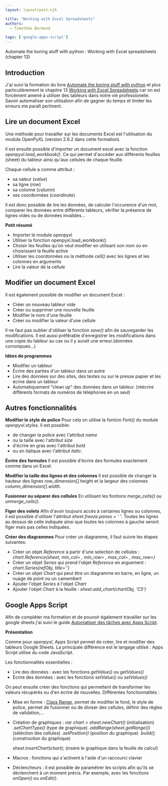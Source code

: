 ```yaml
---
layout: layout/post.njk

title: "Working with Excel Spreadsheets"
authors:
  - Timothée Bermond

tags: ['google-apps-script']
---
```


<!-- début résumé -->
Automate the boring stuff with python : Working with Excel spreadsheets (chapter 13)
<!-- fin résumé -->

## Introduction

J'ai suivi la formation du livre [Automate the boring stuff with python](https://automatetheboringstuff.com/) et plus particulièrement le chapitre 13 [Working with Excel Spreadsheets](https://automatetheboringstuff.com/2e/chapter13/) car on est forcément amené à utiliser des tableurs dans notre vie professionelle. Savoir automatiser son utilisation afin de gagner du temps et limiter les erreurs me paraît pertinent.

## Lire un document Excel

Une méthode pour travailler sur les documents Excel est l'utilisation du module OpenPyXL (version 2.6.2 dans cette formation).

Il est ensuite possible d'importer un document excel avec la fonction *openpyxl.load_workbook()*. Ce qui permet d'accéder aux différents feuilles (sheet) du tableur ainsi qu'aux cellules de chaque feuille.

Chaque cellule a comme attribut :
- sa valeur (*value*)
- sa ligne (*row*)
- sa colonne (*column*)
- ses coordonnées (*coordinate*)

Il est donc possible de lire les données, de calculer l'occurence d'un mot, comparer les données entre différents tableurs, vérifier la présence de lignes vides ou de données invalides...

**Petit résumé** 
- Importer le module openpyxl
- Utiliser la fonction openpyxl.load_workbook()
- Choisir les feuilles qu'on veut modifier en utilisant son nom ou en choisissant la feuille active
- Utiliser les coordonnées ou la méthode *cell()* avec les lignes et les colonnes en arguments
- Lire la valeur de la cellule

## Modifier un document Excel

Il est également possible de modifier un document Excel :
- Créer un nouveau tableur vide
- Créer ou supprimer une nouvelle feuille
- Modifier le nom d'une feuille
- Créer ou modifier la valeur d'une cellule

Il ne faut pas oublier d'utiliser la fonction *save()* afin de sauvegarder les modifications. Il est aussi préférable d'enregistrer les modifications dans une copie du tableur au cas ou il y aurait une erreur.(données corrompues...)

**Idées de programmes**
- Modifier un tableur
- Écrire des parties d'un tableur dans un autre
- Lire des données sur des sites, des textes ou sur le presse papier et les écrire dans un tableur
- Automatiquement "clean up" des données dans un tableur. (réécrire différents formats de numéros de téléphones en un seul)

## Autres fonctionnalités 

**Modifier le style de police**
Pour cela on utilise la fontion *Font()* du module *openpyxl.styles*.
Il est possible:
- de changer la police avec l'attribut *name*
- ou la taille avec l'attribut *size*
- d'écrire en gras avec l'attribut *bold*
- ou en italique avec l'attribut *italic*.

**Écrire des formules**
Il est possible d'écrire des formules exactement comme dans un Excel.

**Modifier la taille des lignes et des colonnes**
Il est possible de changer la hauteur des lignes *row_dimension[].height* et la largeur des colonnes *column_dimension[].width*.

**Fusionner ou séparer des cellules**
En utilisant les fontions *merge_cells()* ou *unmerge_cells()*.

**Figer des volets**
Afin d'avoir toujours accès à certaines lignes ou colonnes, il est possible d'utiliser l'attribut *sheet.freeze.panes = ' '*. Toutes les lignes au dessus de celle indiquée ainsi que toutes les colonnes à gauche seront figer mais pas celles indiquées.

**Créer des diagrammes**
Pour créer un diagramme, il faut suivre les étapes suivantes:
- Créer un objet *Reference* à partir d'une selection de cellules : *chart.Reference(sheet, min_col= , min_row= , max_col= , max_row=)* 
- Créer un objet *Series* qui prend l'objet *Reference* en arguement :  *chart.Series(refObj, title='')*
- Créer un objet *Chart* qui peut être un diagramme en barre, en ligne, un nuage de point ou un camembert 
- Ajouter l'objet *Series* à l'objet *Chart*
- Ajouter l'objet *Chart* à la feuille : *sheet.add_chart(chartObj, 'C5')*

## Google Apps Script

Afin de compléter ma formation et de pouvoir également travailler sur les google sheets j'ai suivi le guide [Automatiser des tâches avec Apps Script](https://developers.google.com/apps-script/guides/sheets).

**Présentation**

Comme pour *openpyxl*, Apps Script permet de créer, lire et modifier des tableurs Google Sheets. La principale différence est le langage utilisé : Apps Script utilise du code JavaScript.

Les fonctionnalités essentielles :
- Lire des données : avec les fonctions *getValue()* ou *getValues()*
- Écrire des données : avec les fonctions *setValue()* ou *setValues()*

On peut ensuite créer des fonctions qui permettent de transformer les valeurs récupérés ou d'en écrire de nouvelles. 
Différentes fonctionnalités :
- Mise en forme : [Class Range](https://developers.google.com/apps-script/reference/spreadsheet/range), permet de modifier le fond, le style de police, permet de fusionner ou de diviser des cellules, définir des règles de validation,...
- Création de graphiques : 
  *var chart = sheet.newChart()* (initialisation)
    *.setChartType()* (type de graphique)
    *.addRange(sheet.getRange())* (séléction des cellules)
    *.setPosition()* (position du graphique)
    *.build();* (construction du graphique)

  *sheet.insertChart(chart);* (insère le graphique dans la feuille de calcul)
- Macros : fonctions qui s'activent à l'aide d'un raccourci clavier
- Déclencheurs : il est possible de paramétrer les scripts afin qu'ils se déclenchent à un moment précis. Par exemple, avec les fonctions *onOpen()* ou *onEdit()*.